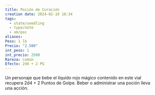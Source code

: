 ```yaml
---
title: Poción de Curación
creation date: 2024-02-19 10:34
tags:
  - state/seedling
  - type/note
  - om/poc
aliases: 
Peso: 1 lb
Precio: "2.500"
int_peso: 1
int_precio: 2500
Rareza: común
Efecto: 2d4 + 2 PG
---
```

Un personaje que bebe el líquido rojo mágico contenido en este vial recupera 2d4 + 2 Puntos de Golpe. Beber o administrar una poción lleva una acción.